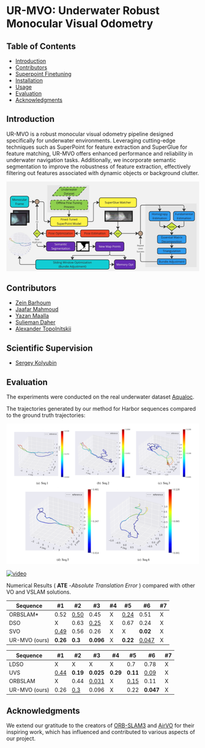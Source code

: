 # UR-MVO: Underwater Robust Monocular Visual Odometry

## Table of Contents

- [Introduction](#introduction)
- [Contributors](#contributors)
- [Superpoint Finetuning](#superpoint-finetuning)
- [Installation](#installation)
- [Usage](#usage)
- [Evaluation](#evaluation)
- [Acknowledgments](#acknowledgments)

## Introduction

UR-MVO is a robust monocular visual odometry pipeline designed specifically for underwater environments. Leveraging cutting-edge techniques such as SuperPoint for feature extraction and SuperGlue for feature matching, UR-MVO offers enhanced performance and reliability in underwater navigation tasks. Additionally, we incorporate semantic segmentation to improve the robustness of feature extraction, effectively filtering out features associated with dynamic objects or background clutter.

![Pipeline](assets/pipeline.jpg)


## Contributors

- [Zein Barhoum](https://github.com/ZeinBarhoum)
- [Jaafar Mahmoud](https://github.com/JaafarMahmoud1)
- [Yazan Maalla](https://github.com/yazanmaalla)
- [Sulieman Daher](https://github.com/suliemanda)
- [Alexander Topolnitskii](https://github.com/InsightofSPb)
## Scientific Supervision
- [Sergey Kolyubin](https://scholar.google.com/citations?user=2Js0FRUAAAAJ&hl=en)


<!-- ## Superpoint Finetuning

## Installation

## Usage -->

## Evaluation

The experiments were conducted on the real underwater dataset [Aqualoc](https://www.lirmm.fr/aqualoc/).


The trajectories generated by our method
for Harbor sequences compared to the ground truth trajectories:

![Pipeline](assets/traj.png)


[![video](https://img.youtube.com/vi/G6Htnage0GQ/maxresdefault.jpg)](https://youtu.be/G6Htnage0GQ)



 
Numerical Results ( **ATE** -*Absolute Translation Error* )  compared with other VO and VSLAM solutions.


| Sequence | #1 | #2  | #3 | #4 |  #5  | #6  | #7  | 
|---------|--------|-------|-----------|-------|-------|-------| ------|
| ORBSLAM*   | 0.52  | <u>0.50<u>| 0.45     | X | <u>0.24<u> | 0.51 | X | 
| DSO   | X  |0.63 | <u>0.25<u>     |X  | 0.67 |0.24 |  X | 
| SVO   | <u>0.49<u>  | 0.56 | 0.26     | X | X | **0.02**|  X | 
| UR-MVO (ours)   | **0.26**  | **0.3** | **0.096**     | X | **0.22** | <u>0.047<u> |  X | 



| Sequence | #1 | #2  | #3 | #4 |  #5  | #6  | #7  | 
|---------|--------|-------|-----------|-------|-------|-------| ------|
| LDSO   | X  | X | X     | X | 0.7 | 0.78 | X | 
| UVS   | <u>0.44<u>  | **0.19** | **0.025**     | **0.29** | **0.11** |<u>0.09<u>  |  X | 
| ORBSLAM   | X  | 0.44 | <u>0.031<u>     | X | <u>0.15<u> | 0.11 |  X | 
| UR-MVO (ours)   | 0.26  | <u>0.3<u> | 0.096     | X | 0.22 | **0.047** |  X | 

## Acknowledgments

We extend our gratitude to the creators of [ORB-SLAM3](https://github.com/UZ-SLAMLab/ORB_SLAM3) and [AirVO](https://github.com/sair-lab/AirVO) for their inspiring work, which has influenced and contributed to various aspects of our project.

